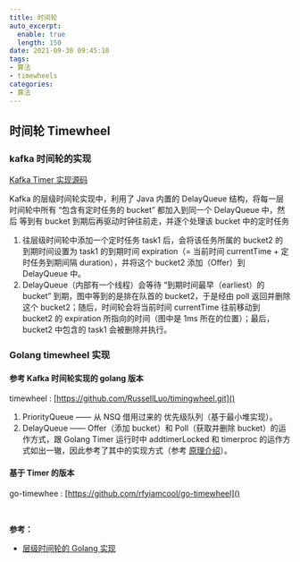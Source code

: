 ```yaml
---
title: 时间轮
auto_excerpt:
  enable: true
  length: 150
date: 2021-09-30 09:45:10
tags:
- 算法
- timewheels
categories:
- 算法
---
```


## 时间轮 Timewheel

### kafka 时间轮的实现 
[Kafka Timer 实现源码](https://github.com/apache/kafka/tree/3cdc78e6bb1f83973a14ce1550fe3874f7348b05/core/src/main/scala/kafka/utils/timer) </br>

Kafka 的层级时间轮实现中，利用了 Java 内置的 DelayQueue 结构，将每一层时间轮中所有 “包含有定时任务的 bucket” 都加入到同一个 DelayQueue 中，然后 等到有 bucket 到期后再驱动时钟往前走，并逐个处理该 bucket 中的定时任务

1. 往层级时间轮中添加一个定时任务 task1 后，会将该任务所属的 bucket2 的到期时间设置为 task1 的到期时间 expiration（= 当前时间 currentTime + 定时任务到期间隔 duration），并将这个 bucket2 添加（Offer）到 DelayQueue 中。
2. DelayQueue（内部有一个线程）会等待 “到期时间最早（earliest）的 bucket” 到期，图中等到的是排在队首的 bucket2，于是经由 poll 返回并删除这个 bucket2；随后，时间轮会将当前时间 currentTime 往前移动到 bucket2 的 expiration 所指向的时间（图中是 1ms 所在的位置）；最后，bucket2 中包含的 task1 会被删除并执行。

### Golang timewheel 实现

#### 参考 Kafka 时间轮实现的 golang 版本

timewheel : [https://github.com/RussellLuo/timingwheel.git]()

1. PriorityQueue —— 从 NSQ 借用过来的 优先级队列（基于最小堆实现）。
2. DelayQueue —— Offer（添加 bucket）和 Poll（获取并删除 bucket）的运作方式，跟 Golang Timer 运行时中 addtimerLocked 和 timerproc 的运作方式如出一辙，因此参考了其中的实现方式（参考 [原理介绍](https://blog.gopheracademy.com/advent-2016/go-timers/)）。

#### 基于 Timer 的版本

go-timewhee : [https://github.com/rfyiamcool/go-timewheel]()


</br>

**参考：**
* [层级时间轮的 Golang 实现](http://russellluo.com/2018/10/golang-implementation-of-hierarchical-timing-wheels.html)

